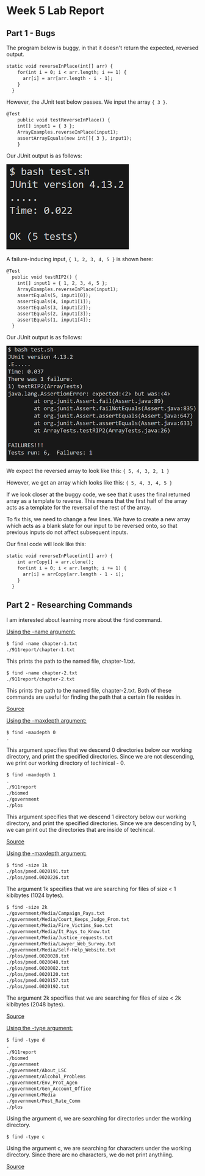 # Week 5 Lab Report
## Part 1 - Bugs
The program below is buggy, in that it doesn't return the expected, reversed output.

```
static void reverseInPlace(int[] arr) {
    for(int i = 0; i < arr.length; i += 1) {
      arr[i] = arr[arr.length - i - 1];
    }
  }
```

However, the JUnit test below passes. We input the array `{ 3 }`.

```
@Test 
	public void testReverseInPlace() {
    int[] input1 = { 3 };
    ArrayExamples.reverseInPlace(input1);
    assertArrayEquals(new int[]{ 3 }, input1);
	}
```
Our JUnit output is as follows:

![Image](successtest.PNG)

A failure-inducing input, `{ 1, 2, 3, 4, 5 }` is shown here:

```
@Test
  public void testRIP2() {
    int[] input1 = { 1, 2, 3, 4, 5 };
    ArrayExamples.reverseInPlace(input1);
    assertEquals(5, input1[0]);
    assertEquals(4, input1[1]);
    assertEquals(3, input1[2]);
    assertEquals(2, input1[3]);
    assertEquals(1, input1[4]);
  }
```

Our JUnit output is as follows:

![Image](failtest.PNG)

We expect the reversed array to look like this: ` { 5, 4, 3, 2, 1 } `

However, we get an array which looks like this: ` { 5, 4, 3, 4, 5 } `

If we look closer at the buggy code, we see that it uses the final returned array as a template to reverse. This means that the first half of the array acts as a template for the reversal of the rest of the array.

To fix this, we need to change a few lines. We have to create a new array which acts as a blank slate for our input to be reversed onto, so that previous inputs do not affect subsequent inputs.

Our final code will look like this:
```
static void reverseInPlace(int[] arr) {
    int arrCopy[] = arr.clone();
    for(int i = 0; i < arr.length; i += 1) {
      arr[i] = arrCopy[arr.length - 1 - i];
    }
  }
```

## Part 2 - Researching Commands
I am interested about learning more about the `find` command.

<ins> Using the -name argument: </ins>

```
$ find -name chapter-1.txt
./911report/chapter-1.txt
```

This prints the path to the named file, chapter-1.txt. 

```
$ find -name chapter-2.txt
./911report/chapter-2.txt
```

This prints the path to the named file, chapter-2.txt. Both of these commands are useful for finding the path that a certain file resides in.

[Source](https://man7.org/linux/man-pages/man1/find.1.html)

<ins> Using the -maxdepth argument: </ins>

```
$ find -maxdepth 0
.
```
This argument specifies that we descend 0 directories below our working directory, and print the specified directories. Since we are not descending, we print our working directory of techinical - 0.

```
$ find -maxdepth 1
.
./911report
./biomed
./government
./plos
```

This argument specifies that we descend 1 directory below our working directory, and print the specified directories. Since we are descending by 1, we can print out the directories that are inside of techincal.

[Source](https://man7.org/linux/man-pages/man1/find.1.html)

<ins> Using the -maxdepth argument: </ins>

```
$ find -size 1k
./plos/pmed.0020191.txt
./plos/pmed.0020226.txt
```
The argument 1k specifies that we are searching for files of size < 1 kibibytes (1024 bytes).

```
$ find -size 2k
./government/Media/Campaign_Pays.txt
./government/Media/Court_Keeps_Judge_From.txt
./government/Media/Fire_Victims_Sue.txt
./government/Media/It_Pays_to_Know.txt
./government/Media/Justice_requests.txt
./government/Media/Lawyer_Web_Survey.txt
./government/Media/Self-Help_Website.txt
./plos/pmed.0020028.txt
./plos/pmed.0020048.txt
./plos/pmed.0020082.txt
./plos/pmed.0020120.txt
./plos/pmed.0020157.txt
./plos/pmed.0020192.txt
```

The argument 2k specifies that we are searching for files of size < 2k kibibytes (2048 bytes).

[Source](https://man7.org/linux/man-pages/man1/find.1.html)

<ins> Using the -type argument: </ins>

```
$ find -type d
.
./911report
./biomed
./government
./government/About_LSC
./government/Alcohol_Problems
./government/Env_Prot_Agen
./government/Gen_Account_Office
./government/Media
./government/Post_Rate_Comm
./plos
```
Using the argument d, we are searching for directories under the working directory.



```
$ find -type c

```
Using the argument c, we are searching for characters under the working directory. Since there are no characters, we do not print anythiing. 

[Source](https://man7.org/linux/man-pages/man1/find.1.html)
